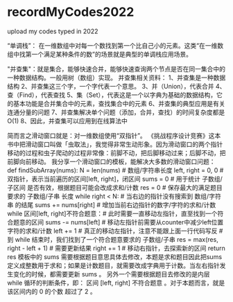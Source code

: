 # recordMyCodes2022
upload my codes typed in 2022

“单调栈”：
在一维数组中对每一个数找到第一个比自己小的元素。这类“在一维数组中找第一个满足某种条件的数”的场景就是典型的单调栈应用场景。

"并查集"：就是集合，能够快速合并，能够快速查询两个节点是否在同一集合中的一种数据结构。一般用树（数组）实现。
并查集相关资料：
1、并查集是一种数据结构
2、并查集这三个字，一个字代表一个意思。
3、并（Union），代表合并
4、查（Find），代表查找
5、集（Set），代表这是一个以字典为基础的数据结构，它的基本功能是合并集合中的元素，查找集合中的元素
6、并查集的典型应用是有关连通分量的问题
7、并查集解决单个问题（添加，合并，查找）的时间复杂度都是O(1)
8、因此，并查集可以应用到在线算法中

简而言之滑动窗口就是：对一维数组使用“双指针”。
《挑战程序设计竞赛》这本书中把滑动窗口叫做「虫取法」，我觉得非常生动形象。因为滑动窗口的两个指针移动的过程和虫子爬动的过程非常像：前脚不动，把后脚移动过来；后脚不动，把前脚向前移动。
我分享一个滑动窗口的模板，能解决大多数的滑动窗口问题：
def findSubArray(nums):
    N = len(nums) # 数组/字符串长度
    left, right = 0, 0 # 双指针，表示当前遍历的区间[left, right]，闭区间
    sums = 0 # 用于统计 子数组/子区间 是否有效，根据题目可能会改成求和/计数
    res = 0 # 保存最大的满足题目要求的 子数组/子串 长度
    while right < N: # 当右边的指针没有搜索到 数组/字符串 的结尾
        sums += nums[right] # 增加当前右边指针的数字/字符的求和/计数
        while 区间[left, right]不符合题意：# 此时需要一直移动左指针，直至找到一个符合题意的区间
            sums -= nums[left] # 移动左指针前需要从counter中减少left位置字符的求和/计数
            left += 1 # 真正的移动左指针，注意不能跟上面一行代码写反
        # 到 while 结束时，我们找到了一个符合题意要求的 子数组/子串
        res = max(res, right - left + 1) # 需要更新结果
        right += 1 # 移动右指针，去探索新的区间
    return res
模板中的 sums 需要根据题目意思具体去修改，本题是求和题目因此把sums 定义成整数用于求和；如果是计数题目，就需要改成字典用于计数。当左右指针发生变化的时候，都需要更新 sums 。
另外一个需要根据题目去修改的是内层 while 循环的判断条件，即： 区间 [left, right] 不符合题意 。对于本题而言，就是该区间内的 0 的个数 超过了 2 。

